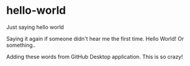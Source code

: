 # hello-world
Just saying hello world

Saying it again if someone didn't hear me the first time. Hello World!
Or something..

Adding these words from GitHub Desktop application. This is so crazy!